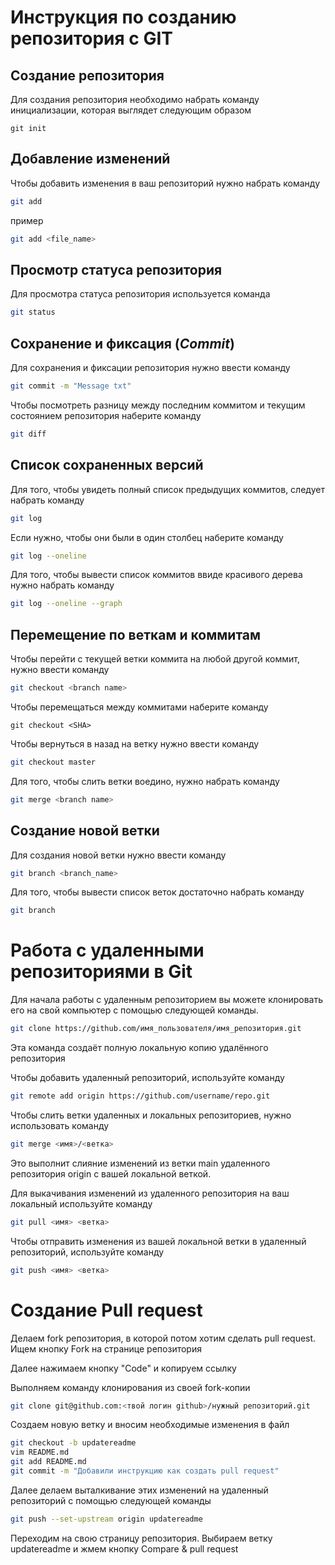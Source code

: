# Инструкция по созданию репозитория с GIT
## Создание репозитория
Для создания репозитория необходимо набрать команду инициализации, которая выглядет следующим образом
```Sh
git init
```
## Добавление изменений
Чтобы добавить изменения в ваш репозиторий нужно набрать команду 
```sh
git add 
```
пример
```sh
git add <file_name>
```

## Просмотр статуса репозитория
Для просмотра статуса репозитория используется команда 
```sh
git status
```
## Сохранение и фиксация (*Commit*)
Для сохранения и фиксации репозитория нужно ввести команду
```sh
git commit -m "Message txt"
```
Чтобы посмотреть разницу между последним коммитом и текущим состоянием репозитория наберите команду
```sh
git diff
```
## Список сохраненных версий
Для того, чтобы увидеть полный список предыдущих коммитов, следует набрать команду 
```sh
git log
```
Если нужно, чтобы они были в один столбец наберите команду
```sh
git log --oneline
```
Для того, чтобы вывести список коммитов ввиде красивого дерева нужно набрать команду 
```sh 
git log --oneline --graph
```

## Перемещение по веткам и коммитам
Чтобы перейти с текущей ветки коммита на любой другой коммит, нужно ввести команду
```sh
git checkout <branch name>
```

Чтобы перемещаться между коммитами наберите команду
```
git checkout <SHA>
```
Чтобы вернуться в назад на ветку нужно ввести команду 
```sh
git checkout master 
```
Для того, чтобы слить ветки воедино, нужно набрать команду 
```sh
git merge <branch name>
```

## Создание новой ветки

Для создания новой ветки нужно ввести команду
```sh
git branch <branch_name>
```
Для того, чтобы вывести список веток достаточно набрать команду
```sh
git branch
```
# Работа с удаленными репозиториями в Git

Для начала работы с удаленным репозиторием вы можете клонировать его на свой компьютер с помощью следующей команды. 
```sh
git clone https://github.com/имя_пользователя/имя_репозитория.git
```
Эта команда создаёт полную локальную копию удалённого репозитория

Чтобы добавить удаленный репозиторий, используйте команду
```sh
git remote add origin https://github.com/username/repo.git
```
 Чтобы слить ветки удаленных и локальных репозиториев, нужно использовать команду 
 ```sh
 git merge <имя>/<ветка>
```
Это выполнит слияние изменений из ветки main удаленного репозитория origin с вашей локальной веткой.

Для выкачивания изменений из удаленного репозитория на ваш локальный используйте команду
```sh
git pull <имя> <ветка>
```
Чтобы отправить изменения из вашей локальной ветки в удаленный репозиторий, используйте команду
```sh
git push <имя> <ветка>
```
# Создание Pull request

Делаем fork репозитория, в которой потом хотим сделать pull request. Ищем кнопку Fork на странице репозитория

Далее нажимаем кнопку "Code" и копируем ссылку

Выполняем команду клонирования из своей fork-копии
```sh
git clone git@github.com:<твой логин github>/нужный репозиторий.git
```
Создаем новую ветку и вносим необходимые изменения в файл
```sh
git checkout -b updatereadme
vim README.md
git add README.md
git commit -m "Добавили инструкцию как создать pull request"
```
Далее делаем выталкивание этих изменений на удаленный репозиторий с помощью следующей команды
```sh
git push --set-upstream origin updatereadme
```
Переходим на свою страницу репозитория. Выбираем ветку updatereadme и жмем кнопку Compare & pull request


